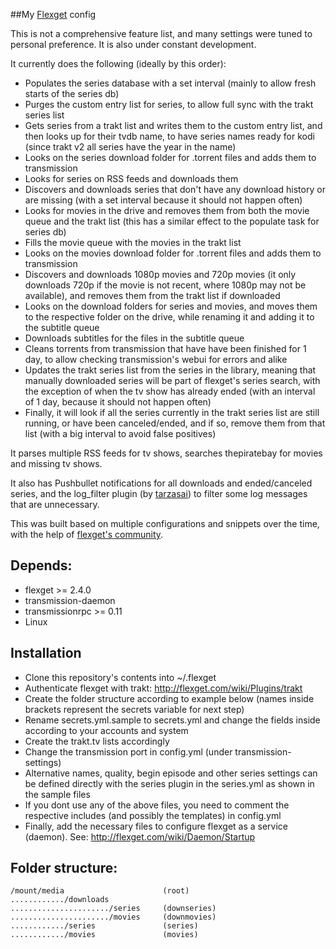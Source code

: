 ##My [Flexget](https://github.com/Flexget/Flexget) config

This is not a comprehensive feature list, and many settings were tuned to personal preference. It is also under constant development.

It currently does the following (ideally by this order):
* Populates the series database with a set interval (mainly to allow fresh starts of the series db)
* Purges the custom entry list for series, to allow full sync with the trakt series list
* Gets series from a trakt list and writes them to the custom entry list, and then looks up for their tvdb name, to have series names ready for kodi (since trakt v2 all series have the year in the name)
* Looks on the series download folder for .torrent files and adds them to transmission
* Looks for series on RSS feeds and downloads them
* Discovers and downloads series that don't have any download history or are missing (with a set interval because it should not happen often)
* Looks for movies in the drive and removes them from both the movie queue and the trakt list (this has a similar effect to the populate task for series db)
* Fills the movie queue with the movies in the trakt list
* Looks on the movies download folder for .torrent files and adds them to transmission
* Discovers and downloads 1080p movies and 720p movies (it only downloads 720p if the movie is not recent, where 1080p may not be available), and removes them from the trakt list if downloaded
* Looks on the download folders for series and movies, and moves them to the respective folder on the drive, while renaming it and adding it to the subtitle queue
* Downloads subtitles for the files in the subtitle queue
* Cleans torrents from transmission that have have been finished for 1 day, to allow checking transmission's webui for errors and alike
* Updates the trakt series list from the series in the library, meaning that manually downloaded series will be part of flexget's series search, with the exception of when the tv show has already ended (with an interval of 1 day, because it should not happen often)
* Finally, it will look if all the series currently in the trakt series list are still running, or have been canceled/ended, and if so, remove them from that list (with a big interval to avoid false positives)

It parses multiple RSS feeds for tv shows, searches thepiratebay for movies and missing tv shows.

It also has Pushbullet notifications for all downloads and ended/canceled series, and the log_filter plugin (by [tarzasai](https://github.com/tarzasai/.flexget)) to filter some log messages that are unnecessary.

This was built based on multiple configurations and snippets over the time, with the help of [flexget's community](http://discuss.flexget.com/).


Depends:
--------

* flexget >= 2.4.0
* transmission-daemon
* transmissionrpc >= 0.11
* Linux


Installation
------------

* Clone this repository's contents into ~/.flexget
* Authenticate flexget with trakt: http://flexget.com/wiki/Plugins/trakt
* Create the folder structure according to example below (names inside brackets represent the secrets variable for next step)
* Rename secrets.yml.sample to secrets.yml and change the fields inside according to your accounts and system
* Create the trakt.tv lists accordingly
* Change the transmission port in config.yml (under transmission-settings)
* Alternative names, quality, begin episode and other series settings can be defined directly with the series plugin in the series.yml as shown in the sample files
* If you dont use any of the above files, you need to comment the respective includes (and possibly the templates) in config.yml
* Finally, add the necessary files to configure flexget as a service (daemon). See: http://flexget.com/wiki/Daemon/Startup


Folder structure:
----------------
```
/mount/media                      (root)
............/downloads
....................../series     (downseries)
....................../movies     (downmovies)
............/series               (series)
............/movies               (movies)
```
